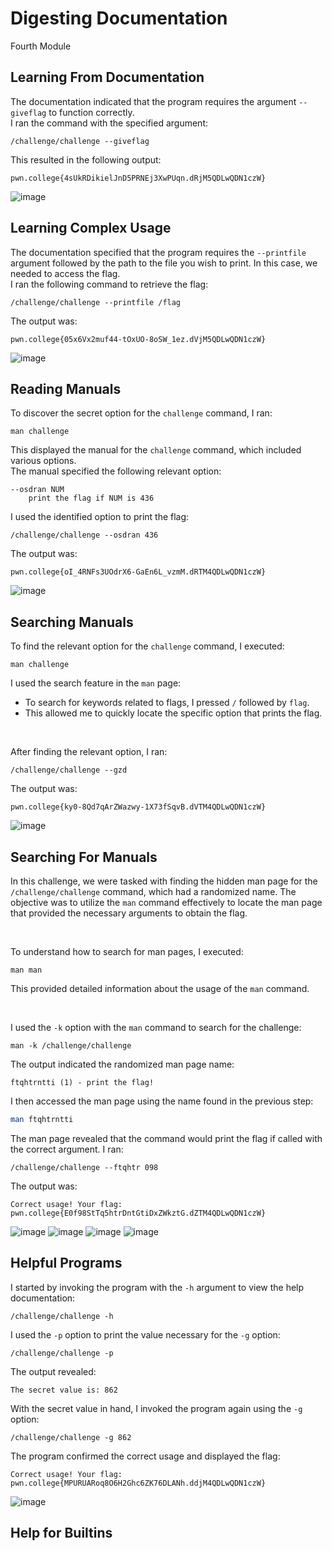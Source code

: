 # Digesting Documentation

Fourth Module

## Learning From Documentation

   The documentation indicated that the program requires the argument `--giveflag` to function correctly.
<br>
   I ran the command with the specified argument:
   ```
   /challenge/challenge --giveflag
   ```
   This resulted in the following output:
   ```
   pwn.college{4sUkRDikielJnD5PRNEj3XwPUqn.dRjM5QDLwQDN1czW}
   ```

![image](https://github.com/user-attachments/assets/2f560ddb-9a91-4189-b4e0-354b371d5eb9)


## Learning Complex Usage

   The documentation specified that the program requires the `--printfile` argument followed by the path to the file you wish to print. In this case, we needed to access the flag.
<br>
   I ran the following command to retrieve the flag:
   ```
   /challenge/challenge --printfile /flag
   ```
   The output was:
   ```
   pwn.college{05x6Vx2muf44-tOxUO-8oSW_1ez.dVjM5QDLwQDN1czW}
   ```

![image](https://github.com/user-attachments/assets/4ad2b3d8-fd84-4b6e-9589-75107858eab0)

## Reading Manuals

   To discover the secret option for the `challenge` command, I ran:
   ```
   man challenge
   ```
   This displayed the manual for the `challenge` command, which included various options.
<br>
   The manual specified the following relevant option:
   ```
   --osdran NUM
       print the flag if NUM is 436
   ```

   I used the identified option to print the flag:
   ```
   /challenge/challenge --osdran 436
   ```
   The output was:
   ```
   pwn.college{oI_4RNFs3UOdrX6-GaEn6L_vzmM.dRTM4QDLwQDN1czW}
   ```

![image](https://github.com/user-attachments/assets/fe6ad340-c90c-4cb3-b104-864f0e5b4e40)


## Searching Manuals

   To find the relevant option for the `challenge` command, I executed:
   ```
   man challenge
   ```

   I used the search feature in the `man` page:
   - To search for keywords related to flags, I pressed `/` followed by `flag`.
   - This allowed me to quickly locate the specific option that prints the flag.
     
<br>

   After finding the relevant option, I ran:
   ```
   /challenge/challenge --gzd
   ```
   The output was:
   ```
   pwn.college{ky0-8Qd7qArZWazwy-1X73fSqvB.dVTM4QDLwQDN1czW}
   ```

![image](https://github.com/user-attachments/assets/27310310-30bd-49af-bbf2-b727e79e77ff)


## Searching For Manuals

In this challenge, we were tasked with finding the hidden man page for the `/challenge/challenge` command, which had a randomized name. The objective was to utilize the `man` command effectively to locate the man page that provided the necessary arguments to obtain the flag.

<br>

   To understand how to search for man pages, I executed:
   ```
   man man
   ```
   This provided detailed information about the usage of the `man` command.

<br>

I used the `-k` option with the `man` command to search for the challenge:
   ```
   man -k /challenge/challenge
   ```
   The output indicated the randomized man page name:
   ```
   ftqhtrntti (1) - print the flag!
   ```

   I then accessed the man page using the name found in the previous step:
   ```bash
   man ftqhtrntti
   ```

   The man page revealed that the command would print the flag if called with the correct argument. I ran:
   ```
   /challenge/challenge --ftqhtr 098
   ```
   The output was:
   ```
   Correct usage! Your flag: pwn.college{E0f98StTq5htrDntGtiDxZWkztG.dZTM4QDLwQDN1czW}
   ```


![image](https://github.com/user-attachments/assets/7ab563b2-0b8b-4b58-a437-8537104898e2)
![image](https://github.com/user-attachments/assets/3de1b8dc-35d1-4875-9ca9-6a068404ed79)
![image](https://github.com/user-attachments/assets/69526695-5485-4990-853b-d0f9f8602bcc)
![image](https://github.com/user-attachments/assets/d85c89df-dad9-4f9a-8ffd-c4e26088c1b7)

## Helpful Programs

   I started by invoking the program with the `-h` argument to view the help documentation:
   ```
   /challenge/challenge -h
   ```

   I used the `-p` option to print the value necessary for the `-g` option:
   ```
   /challenge/challenge -p
   ```
   The output revealed:
   ```
   The secret value is: 862
   ```

   With the secret value in hand, I invoked the program again using the `-g` option:
   ```
   /challenge/challenge -g 862
   ```
   The program confirmed the correct usage and displayed the flag:
   ```
   Correct usage! Your flag: pwn.college{MPURUARoq8O6H2Ghc6ZK76DLANh.ddjM4QDLwQDN1czW}
   ```

![image](https://github.com/user-attachments/assets/6329d7c7-79d5-4be3-aed3-341e9f726698)


## Help for Builtins
